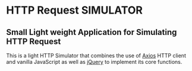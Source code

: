 #  HTTP Request SIMULATOR
##  Small Light weight Application for Simulating HTTP Request

This is a light HTTP Simulator that combines the use of [Axios](https://www.npmjs.com/package/axios) HTTP client and vanilla JavaScript as well as [jQuery](https://jquery.com) to implement its core functions.

